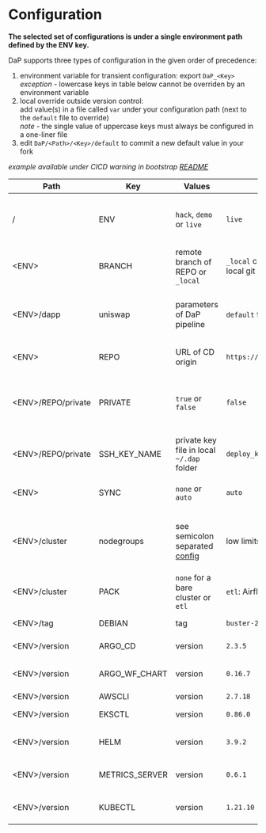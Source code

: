 # Configuration

**The selected set of configurations is under a single environment path defined by the ENV key.**

DaP supports three types of configuration in the given order of precedence:
1. environment variable for transient configuration: export `DaP_<Key>`\
*exception* - lowercase keys in table below cannot be overriden by an environment variable
2. local override outside version control:\
add value(s) in a file called `var` under your configuration path (next to the `default` file to override)\
*note* - the single value of uppercase keys must always be configured in a one-liner file
3. edit `DaP/<Path>/<Key>/default` to commit a new default value in your fork

*example available under CICD warning in bootstrap [README](/bootstrap)*

Path | Key | Values | Default | Description
--- | --- | --- | --- | ---
/ | ENV | `hack`, `demo` or `live` | `live` | configuration is read under the \<ENV> path of this variable
\<ENV> | BRANCH | remote branch of REPO or `_local` | `_local` checks the same branch as local git | `argocd app create --revision` argument 
\<ENV>/dapp | uniswap | parameters of DaP pipeline | `default` file in key path | `argo submit --parameter-file` argument of installer workflow
\<ENV> | REPO | URL of CD origin | `https://github.com/dapfyi/dap.git` | `argocd app create --repo` argument
\<ENV>/REPO/private | PRIVATE | `true` or `false` | `false` | switch to configure private repo authentication on new clusters
\<ENV>/REPO/private | SSH_KEY_NAME | private key file in local `~/.dap` folder | `deploy_key` | SSH key for CD from private repo
\<ENV> | SYNC | `none` or `auto` | `auto` | `argocd app create --sync-policy` argument 
\<ENV>/cluster | nodegroups | see semicolon separated [config](/DaP/live/cluster/nodegroups/default) | low limits of spot instances | eksctl mapping in `nodegroups` definition of bootstrap [script](/bootstrap/workflow/aws/blue-green-deployment.sh)
\<ENV>/cluster | PACK | `none` for a bare cluster or `etl` | `etl`: Airflow, Spark and Superset | "package" of pre-installed apps
\<ENV>/tag | DEBIAN | tag | `buster-20220228-slim` | OS of admin image
\<ENV>/version | ARGO_CD | version | `2.3.5` | upgrade [notes](./live/version/ARGO_CD)
\<ENV>/version | ARGO_WF_CHART | version | `0.16.7` | helm chart for Argo Workflows
\<ENV>/version | AWSCLI | version | `2.7.18` | aws cli [tags](https://github.com/aws/aws-cli/tags)
\<ENV>/version | EKSCTL | version | `0.86.0` | upgrade [notes](./live/version/EKSCTL)
\<ENV>/version | HELM | version | `3.9.2` | unmanaged helm for early bootstrap
\<ENV>/version | METRICS_SERVER | version | `0.6.1` | K8s autoscaling metrics
\<ENV>/version | KUBECTL | version | `1.21.10` | match K8s version in eksctl

